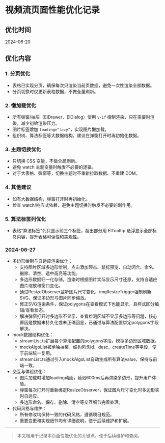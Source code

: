 # 视频流页面性能优化记录

## 优化时间

2024-06-20

## 优化内容

### 1. 分页优化

- 表格已实现分页，确保每次只渲染当前页数据，避免一次性渲染全部数据。
- 分页切换时仅更新表格数据，不做全量刷新。

### 2. 懒加载优化

- 所有弹窗/抽屉（ElDrawer、ElDialog）使用 `v-if` 控制渲染，只在需要时渲染，减少初始渲染压力。
- 图片标签增加 `loading="lazy"`，实现图片懒加载。
- 组织树、算法标签等大数据结构，建议在弹窗打开时再初始化数据。

### 3. 主题切换优化

- 只切换 CSS 变量，不做全局刷新。
- 避免 watch 主题变量时触发不必要的逻辑。
- 对于大表格、弹窗等，切换主题时不重新拉取数据、不重建 DOM。

### 4. 其他建议

- 如有大数据结构，弹窗打开时再初始化。
- 检查 watch/响应式依赖，避免主题切换时触发不必要的副作用。

### 5. 算法标签列优化

- 表格"算法标签"列只显示前三个标签，超出部分用 ElTooltip 悬浮显示全部标签内容，提升表格可读性和美观性。

### 2024-06-27

- 多边形绘制与自适应渲染优化：
  - 支持图片区域多边形绘制，点击添加顶点、鼠标预览、自动闭合、命名、删除、清空、选中高亮等功能。
  - 多边形数据归一化存储，渲染时根据图片实际显示尺寸还原，支持自适应图片缩放和窗口变化。
  - 通过ResizeObserver监听图片尺寸变化，imgResizeTrigger强制刷新SVG，保证多边形与图片同步缩放。
  - 修正SVG渲染条件，保证polygons在查看模式下也能显示，且样式区分编辑/查看状态。
  - 解决弹窗打开时多边形不显示、查看检测区域不显示多边形等问题，核心原因是数据未持久化或未正确回显，已通过与算法配置绑定polygons字段解决。
- mock数据结构优化：
  - streamList.ts扩展每个算法配置的polygons字段，模拟多边形区域数据。
  - mockAlgoList被单独抽离，结构包含id、desc、createTime等字段，便于前端统一复用。
  - streamList.ts通过引入mockAlgoList自动生成所有算法value，保持与前端一致。
- 交互与体验优化：
  - 图片加载时增加loading动画，延迟600ms后再渲染多边形，提升用户体验。
  - 弹窗每次打开时重新绑定ResizeObserver，保证图片尺寸变化时多边形实时自适应。
  - 多边形命名、保存、删除、清空等交互细节完善处理。
- 代码风格与维护：
  - 所有修改均保持一致的代码风格，遵循项目规范。
  - 重要变更和实现细节均有详细说明，便于后续维护和扩展。

---

> 本文档用于记录本页面性能优化的关键点，便于后续维护和查阅。
